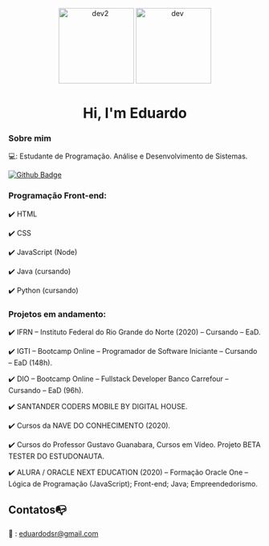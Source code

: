 <p align="center">
  <img src=https://github.com/eduardodsr/mypage/blob/master/dev2.gif?raw=true" alt="dev2" width="150px" />
  <img src=https://github.com/eduardodsr/mypage/blob/master/dev.gif?raw=true" alt="dev" width="150px" />
</p>
<h1 align="center"> Hi, I'm Eduardo</h1>


### Sobre mim 

💻: Estudante de Programação. Análise e Desenvolvimento de Sistemas. 

[![Github Badge](https://img.shields.io/badge/-Github-000?style=flat-square&logo=Github&logoColor=white&link=https://github.com/eduardodsr/)](https://https://github.com/eduardodsr/)

### Programação Front-end:

✔️ HTML

✔️ CSS

✔️ JavaScript (Node)

✔️ Java (cursando)

✔️ Python (cursando)


### Projetos em andamento:

✔️ IFRN – Instituto Federal do Rio Grande do Norte (2020) – Cursando – EaD.

✔️ IGTI – Bootcamp Online – Programador de Software Iniciante – Cursando – EaD (148h).

✔️ DIO – Bootcamp Online – Fullstack Developer Banco Carrefour – Cursando – EaD (96h).

✔️ SANTANDER CODERS MOBILE BY DIGITAL HOUSE.

✔️ Cursos da NAVE DO CONHECIMENTO (2020).

✔️ Cursos do Professor Gustavo Guanabara, Cursos em Vídeo. Projeto BETA TESTER DO ESTUDONAUTA.

✔️ ALURA / ORACLE NEXT EDUCATION (2020) – Formação Oracle One – Lógica de Programação (JavaScript); Front-end; Java; Empreendedorismo.



## Contatos:mailbox_with_no_mail:

:email: : eduardodsr@gmail.com
